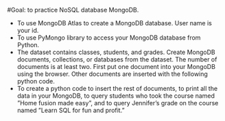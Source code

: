 #Goal: to practice NoSQL database MongoDB.
- To use MongoDB Atlas to create a MongoDB database. User name is your id.
- To use PyMongo library to access your MongoDB database from Python.
- The dataset contains classes, students, and grades. Create MongoDB documents, collections, or databases from the dataset. The number of documents is at least two. First put one document into your MongoDB using the browser. Other documents are inserted with the following python code.
- To create a python code to insert the rest of documents, to print all the data in your MongoDB, to query students who took the course named ”Home fusion made easy”, and to query Jennifer’s grade on the course named ”Learn SQL for fun and profit.”
